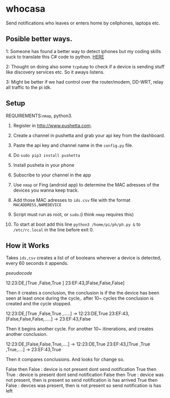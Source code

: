 
# whocasa

Send notifications who leaves or enters home by cellphones, laptops etc.

## Posible better ways.

1: Someone has found a better way to detect iphones but my coding skills suck to translate this C# code to python. [HERE](http://www.power-home.com/forum/forum_posts.asp?TID=3250)

2: Thought on doing also some `tcpdump` to check if a device is sending stuff like discovery services etc. So it aways listens.

3: Might be better if we had control over the router/modem, DD-WRT, relay all traffic to the pi idk.


## Setup

REQUIREMENTS:`nmap`, python3.


1) Register in http://www.pushetta.com.

2) Create a channel in pushetta and grab your api key from the dashboard.

3) Paste the api key and channel name in the `config.py` file.

4) Do `sudo pip3 install pushetta`

5) Install pusheta in your phone

6) Subscribe to your channel in the app

7) Use `nmap` or Fing (android app) to determine the MAC adresses of the devices you wanna keep track.

8) Add those MAC adresses to `ids.csv` file with the format `MACADDRESS,NAMEDEVICE`

9) Script must run as root, or `sudo`.(i think `nmap` requires this)

10) To start at boot add this line `python3 /home/pi/ph/ph.py &` to `/etc/rc.local` in the line before exit 0.


## How it Works

Takes `ids,csv` creates a list of of booleans wherever a device is detected, every 60 seconds it appends.

*pseudocode*

12:23:DE,[True ,False,True ]
23:EF:43,[False,False,False]

Then it creates a conclusion, the conclusion is if the the device has been seen at least once during the cycle,. after 10~ cycles the conclusion is created and the cycle stopped.

12:23:DE,[True ,False,True ,.....] -> 12:23:DE,True
23:EF:43,[False,False,False,.....] -> 23:EF:43,False

Then it begins another cycle. For another 10~ itinerations, and creates another conclusion.

12:23:DE,[False,False,True,....] -> 12:23:DE,True
23:EF:43,[True ,True ,True,....] -> 23:EF:43,True

Then it compares conclusions. And looks for change so.

False then False : device is not present dont send notification
True  then True  : device is present dont send notification
False then True  : device was not present, then is present so send notification is has arrived
True  then False : devces was present, then is not present so send notification is has left